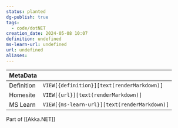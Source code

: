 ```yaml
---
status: planted
dg-publish: true
tags:
  - code/dotNET
creation_date: 2024-05-08 10:07
definition: undefined
ms-learn-url: undefined
url: undefined
aliases:
---
```


| MetaData   |                                              |
| ---------- | -------------------------------------------- |
| Definition | `VIEW[{definition}][text(renderMarkdown)]`   |
| Homesite   | `VIEW[{url}][text(renderMarkdown)]`          |
| MS Learn   | `VIEW[{ms-learn-url}][text(renderMarkdown)]` |
Part of [[Akka.NET]]